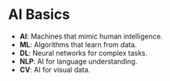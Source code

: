 # AI Basics  
- **AI**: Machines that mimic human intelligence.  
- **ML**: Algorithms that learn from data.  
- **DL**: Neural networks for complex tasks.  
- **NLP**: AI for language understanding.  
- **CV**: AI for visual data.  
